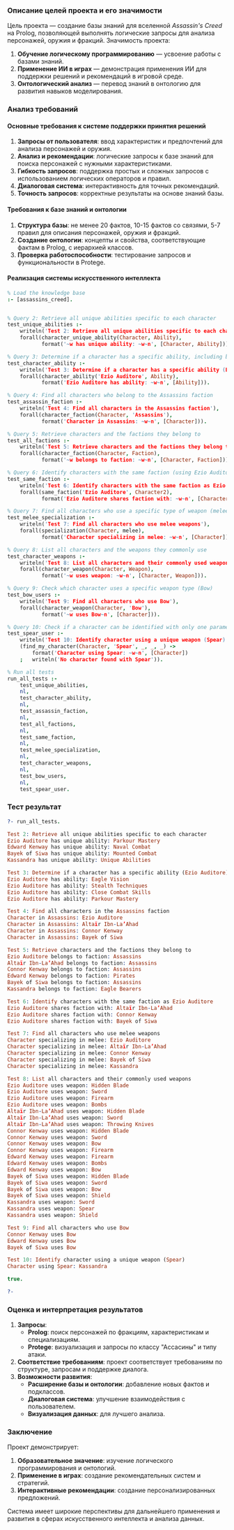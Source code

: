 ### Описание целей проекта и его значимости

Цель проекта — создание базы знаний для вселенной *Assassin's Creed* на Prolog, позволяющей выполнять логические запросы для анализа персонажей, оружия и фракций. Значимость проекта:
1. **Обучение логическому программированию** — усвоение работы с базами знаний.
2. **Применение ИИ в играх** — демонстрация применения ИИ для поддержки решений и рекомендаций в игровой среде.
3. **Онтологический анализ** — перевод знаний в онтологию для развития навыков моделирования.

### Анализ требований

#### Основные требования к системе поддержки принятия решений

1. **Запросы от пользователя**: ввод характеристик и предпочтений для анализа персонажей и оружия.
2. **Анализ и рекомендации**: логические запросы к базе знаний для поиска персонажей с нужными характеристиками.
3. **Гибкость запросов**: поддержка простых и сложных запросов с использованием логических операторов и правил.
4. **Диалоговая система**: интерактивность для точных рекомендаций.
5. **Точность запросов**: корректные результаты на основе знаний базы.

#### Требования к базе знаний и онтологии

1. **Структура базы**: не менее 20 фактов, 10-15 фактов со связями, 5-7 правил для описания персонажей, оружия и фракций.
2. **Создание онтологии**: концепты и свойства, соответствующие фактам в Prolog, с иерархией классов.
3. **Проверка работоспособности**: тестирование запросов и функциональности в Protege.


#### Реализация системы искусственного интеллекта

```prolog
% Load the knowledge base
:- [assassins_creed].


% Query 2: Retrieve all unique abilities specific to each character
test_unique_abilities :-
    writeln('Test 2: Retrieve all unique abilities specific to each character'),
    forall(character_unique_ability(Character, Ability),
           format('~w has unique ability: ~w~n', [Character, Ability])).

% Query 3: Determine if a character has a specific ability, including both default and unique abilities
test_character_ability :-
    writeln('Test 3: Determine if a character has a specific ability (Ezio Auditore)'),
    forall(character_ability('Ezio Auditore', Ability),
           format('Ezio Auditore has ability: ~w~n', [Ability])).

% Query 4: Find all characters who belong to the Assassins faction
test_assassin_faction :-
    writeln('Test 4: Find all characters in the Assassins faction'),
    forall(character_faction(Character, 'Assassins'),
           format('Character in Assassins: ~w~n', [Character])).

% Query 5: Retrieve characters and the factions they belong to
test_all_factions :-
    writeln('Test 5: Retrieve characters and the factions they belong to'),
    forall(character_faction(Character, Faction),
           format('~w belongs to faction: ~w~n', [Character, Faction])).

% Query 6: Identify characters with the same faction (using Ezio Auditore as base)
test_same_faction :-
    writeln('Test 6: Identify characters with the same faction as Ezio Auditore'),
    forall(same_faction('Ezio Auditore', Character2),
           format('Ezio Auditore shares faction with: ~w~n', [Character2])).

% Query 7: Find all characters who use a specific type of weapon (melee)
test_melee_specialization :-
    writeln('Test 7: Find all characters who use melee weapons'),
    forall(specialization(Character, melee),
           format('Character specializing in melee: ~w~n', [Character])).

% Query 8: List all characters and the weapons they commonly use
test_character_weapons :-
    writeln('Test 8: List all characters and their commonly used weapons'),
    forall(character_weapon(Character, Weapon),
           format('~w uses weapon: ~w~n', [Character, Weapon])).

% Query 9: Check which character uses a specific weapon type (Bow)
test_bow_users :-
    writeln('Test 9: Find all characters who use Bow'),
    forall(character_weapon(Character, 'Bow'),
           format('~w uses Bow~n', [Character])).

% Query 10: Check if a character can be identified with only one parameter (Spear)
test_spear_user :-
    writeln('Test 10: Identify character using a unique weapon (Spear)'),
    (find_my_character(Character, 'Spear', _, _, _) ->
        format('Character using Spear: ~w~n', [Character])
    ;   writeln('No character found with Spear')).

% Run all tests
run_all_tests :-
    test_unique_abilities,
    nl,
    test_character_ability,
    nl,
    test_assassin_faction,
    nl,
    test_all_factions,
    nl,
    test_same_faction,
    nl,
    test_melee_specialization,
    nl,
    test_character_weapons,
    nl,
    test_bow_users,
    nl,
    test_spear_user.
```


### Тест результат
```prolog
?- run_all_tests.

Test 2: Retrieve all unique abilities specific to each character
Ezio Auditore has unique ability: Parkour Mastery
Edward Kenway has unique ability: Naval Combat
Bayek of Siwa has unique ability: Mounted Combat
Kassandra has unique ability: Unique Abilities

Test 3: Determine if a character has a specific ability (Ezio Auditore)
Ezio Auditore has ability: Eagle Vision
Ezio Auditore has ability: Stealth Techniques
Ezio Auditore has ability: Close Combat Skills
Ezio Auditore has ability: Parkour Mastery

Test 4: Find all characters in the Assassins faction
Character in Assassins: Ezio Auditore
Character in Assassins: Altaïr Ibn-LaʼAhad
Character in Assassins: Connor Kenway
Character in Assassins: Bayek of Siwa

Test 5: Retrieve characters and the factions they belong to
Ezio Auditore belongs to faction: Assassins
Altaïr Ibn-LaʼAhad belongs to faction: Assassins
Connor Kenway belongs to faction: Assassins
Edward Kenway belongs to faction: Pirates
Bayek of Siwa belongs to faction: Assassins
Kassandra belongs to faction: Eagle Bearers

Test 6: Identify characters with the same faction as Ezio Auditore
Ezio Auditore shares faction with: Altaïr Ibn-LaʼAhad
Ezio Auditore shares faction with: Connor Kenway
Ezio Auditore shares faction with: Bayek of Siwa

Test 7: Find all characters who use melee weapons
Character specializing in melee: Ezio Auditore
Character specializing in melee: Altaïr Ibn-LaʼAhad
Character specializing in melee: Connor Kenway
Character specializing in melee: Bayek of Siwa
Character specializing in melee: Kassandra

Test 8: List all characters and their commonly used weapons
Ezio Auditore uses weapon: Hidden Blade
Ezio Auditore uses weapon: Sword
Ezio Auditore uses weapon: Firearm
Ezio Auditore uses weapon: Bombs
Altaïr Ibn-LaʼAhad uses weapon: Hidden Blade
Altaïr Ibn-LaʼAhad uses weapon: Sword
Altaïr Ibn-LaʼAhad uses weapon: Throwing Knives
Connor Kenway uses weapon: Hidden Blade
Connor Kenway uses weapon: Sword
Connor Kenway uses weapon: Bow
Connor Kenway uses weapon: Firearm
Edward Kenway uses weapon: Firearm
Edward Kenway uses weapon: Bombs
Edward Kenway uses weapon: Bow
Bayek of Siwa uses weapon: Hidden Blade
Bayek of Siwa uses weapon: Sword
Bayek of Siwa uses weapon: Bow
Bayek of Siwa uses weapon: Shield
Kassandra uses weapon: Sword
Kassandra uses weapon: Spear
Kassandra uses weapon: Shield

Test 9: Find all characters who use Bow
Connor Kenway uses Bow
Edward Kenway uses Bow
Bayek of Siwa uses Bow

Test 10: Identify character using a unique weapon (Spear)
Character using Spear: Kassandra

true.

?- 
```

### Оценка и интерпретация результатов

1. **Запросы**:
   - **Prolog**: поиск персонажей по фракциям, характеристикам и специализациям.
   - **Protege**: визуализация и запросы по классу "Ассасины" и типу атаки.
2. **Соответствие требованиям**: проект соответствует требованиям по структуре, запросам и поддержке диалога.
3. **Возможности развития**:
   - **Расширение базы и онтологии**: добавление новых фактов и подклассов.
   - **Диалоговая система**: улучшение взаимодействия с пользователем.
   - **Визуализация данных**: для лучшего анализа.

### Заключение

Проект демонстрирует:
1. **Образовательное значение**: изучение логического программирования и онтологий.
2. **Применение в играх**: создание рекомендательных систем и стратегий.
3. **Интерактивные рекомендации**: создание персонализированных предложений.

Система имеет широкие перспективы для дальнейшего применения и развития в сферах искусственного интеллекта и анализа данных.
